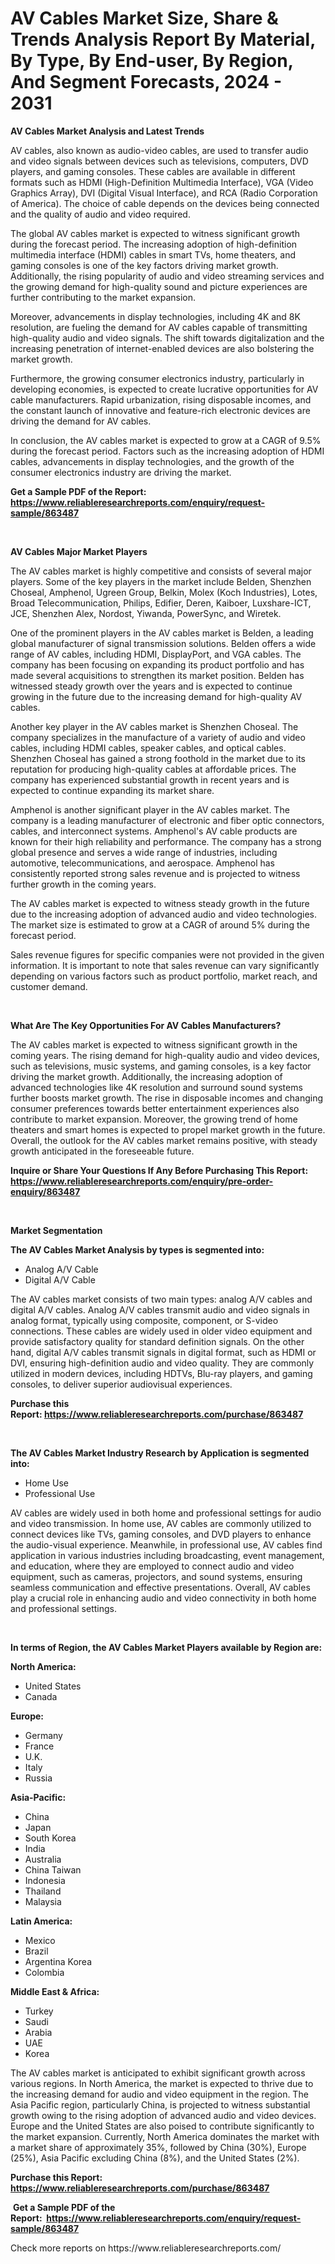 <p><h1>AV Cables Market Size, Share & Trends Analysis Report By Material, By Type, By End-user, By Region, And Segment Forecasts, 2024 - 2031</h1></p><p><strong>AV Cables Market Analysis and Latest Trends</strong></p>
<p><p>AV cables, also known as audio-video cables, are used to transfer audio and video signals between devices such as televisions, computers, DVD players, and gaming consoles. These cables are available in different formats such as HDMI (High-Definition Multimedia Interface), VGA (Video Graphics Array), DVI (Digital Visual Interface), and RCA (Radio Corporation of America). The choice of cable depends on the devices being connected and the quality of audio and video required.</p><p>The global AV cables market is expected to witness significant growth during the forecast period. The increasing adoption of high-definition multimedia interface (HDMI) cables in smart TVs, home theaters, and gaming consoles is one of the key factors driving market growth. Additionally, the rising popularity of audio and video streaming services and the growing demand for high-quality sound and picture experiences are further contributing to the market expansion.</p><p>Moreover, advancements in display technologies, including 4K and 8K resolution, are fueling the demand for AV cables capable of transmitting high-quality audio and video signals. The shift towards digitalization and the increasing penetration of internet-enabled devices are also bolstering the market growth.</p><p>Furthermore, the growing consumer electronics industry, particularly in developing economies, is expected to create lucrative opportunities for AV cable manufacturers. Rapid urbanization, rising disposable incomes, and the constant launch of innovative and feature-rich electronic devices are driving the demand for AV cables.</p><p>In conclusion, the AV cables market is expected to grow at a CAGR of 9.5% during the forecast period. Factors such as the increasing adoption of HDMI cables, advancements in display technologies, and the growth of the consumer electronics industry are driving the market.</p></p>
<p><strong>Get a Sample PDF of the Report:&nbsp; <a href="https://www.reliableresearchreports.com/enquiry/request-sample/863487">https://www.reliableresearchreports.com/enquiry/request-sample/863487</a></strong></p>
<p>&nbsp;</p>
<p><strong>AV Cables Major Market Players</strong></p>
<p><p>The AV cables market is highly competitive and consists of several major players. Some of the key players in the market include Belden, Shenzhen Choseal, Amphenol, Ugreen Group, Belkin, Molex (Koch Industries), Lotes, Broad Telecommunication, Philips, Edifier, Deren, Kaiboer, Luxshare-ICT, JCE, Shenzhen Alex, Nordost, Yiwanda, PowerSync, and Wiretek. </p><p>One of the prominent players in the AV cables market is Belden, a leading global manufacturer of signal transmission solutions. Belden offers a wide range of AV cables, including HDMI, DisplayPort, and VGA cables. The company has been focusing on expanding its product portfolio and has made several acquisitions to strengthen its market position. Belden has witnessed steady growth over the years and is expected to continue growing in the future due to the increasing demand for high-quality AV cables.</p><p>Another key player in the AV cables market is Shenzhen Choseal. The company specializes in the manufacture of a variety of audio and video cables, including HDMI cables, speaker cables, and optical cables. Shenzhen Choseal has gained a strong foothold in the market due to its reputation for producing high-quality cables at affordable prices. The company has experienced substantial growth in recent years and is expected to continue expanding its market share.</p><p>Amphenol is another significant player in the AV cables market. The company is a leading manufacturer of electronic and fiber optic connectors, cables, and interconnect systems. Amphenol's AV cable products are known for their high reliability and performance. The company has a strong global presence and serves a wide range of industries, including automotive, telecommunications, and aerospace. Amphenol has consistently reported strong sales revenue and is projected to witness further growth in the coming years.</p><p>The AV cables market is expected to witness steady growth in the future due to the increasing adoption of advanced audio and video technologies. The market size is estimated to grow at a CAGR of around 5% during the forecast period.</p><p>Sales revenue figures for specific companies were not provided in the given information. It is important to note that sales revenue can vary significantly depending on various factors such as product portfolio, market reach, and customer demand.</p></p>
<p>&nbsp;</p>
<p><strong>What Are The Key Opportunities For AV Cables Manufacturers?</strong></p>
<p><p>The AV cables market is expected to witness significant growth in the coming years. The rising demand for high-quality audio and video devices, such as televisions, music systems, and gaming consoles, is a key factor driving the market growth. Additionally, the increasing adoption of advanced technologies like 4K resolution and surround sound systems further boosts market growth. The rise in disposable incomes and changing consumer preferences towards better entertainment experiences also contribute to market expansion. Moreover, the growing trend of home theaters and smart homes is expected to propel market growth in the future. Overall, the outlook for the AV cables market remains positive, with steady growth anticipated in the foreseeable future.</p></p>
<p><strong>Inquire or Share Your Questions If Any Before Purchasing This Report: <a href="https://www.reliableresearchreports.com/enquiry/pre-order-enquiry/863487">https://www.reliableresearchreports.com/enquiry/pre-order-enquiry/863487</a></strong></p>
<p>&nbsp;</p>
<p><strong>Market Segmentation</strong></p>
<p><strong>The AV Cables Market Analysis by types is segmented into:</strong></p>
<p><ul><li>Analog A/V Cable</li><li>Digital A/V Cable</li></ul></p>
<p><p>The AV cables market consists of two main types: analog A/V cables and digital A/V cables. Analog A/V cables transmit audio and video signals in analog format, typically using composite, component, or S-video connections. These cables are widely used in older video equipment and provide satisfactory quality for standard definition signals. On the other hand, digital A/V cables transmit signals in digital format, such as HDMI or DVI, ensuring high-definition audio and video quality. They are commonly utilized in modern devices, including HDTVs, Blu-ray players, and gaming consoles, to deliver superior audiovisual experiences.</p></p>
<p><strong>Purchase this Report:&nbsp;<a href="https://www.reliableresearchreports.com/purchase/863487">https://www.reliableresearchreports.com/purchase/863487</a></strong></p>
<p>&nbsp;</p>
<p><strong>The AV Cables Market Industry Research by Application is segmented into:</strong></p>
<p><ul><li>Home Use</li><li>Professional Use</li></ul></p>
<p><p>AV cables are widely used in both home and professional settings for audio and video transmission. In home use, AV cables are commonly utilized to connect devices like TVs, gaming consoles, and DVD players to enhance the audio-visual experience. Meanwhile, in professional use, AV cables find application in various industries including broadcasting, event management, and education, where they are employed to connect audio and video equipment, such as cameras, projectors, and sound systems, ensuring seamless communication and effective presentations. Overall, AV cables play a crucial role in enhancing audio and video connectivity in both home and professional settings.</p></p>
<p>&nbsp;</p>
<p><strong>In terms of Region, the AV Cables Market Players available by Region are:</strong></p>
<p>
    <p> <strong> North America: </strong>
        <ul>
            <li>United States</li>
            <li>Canada</li>
        </ul>
        </p> 
    <p> <strong> Europe: </strong>
        <ul>
            <li>Germany</li>
            <li>France</li>
            <li>U.K.</li>
            <li>Italy</li>
            <li>Russia</li>
        </ul>
        </p> 
    <p> <strong> Asia-Pacific: </strong>
        <ul>
            <li>China</li>
            <li>Japan</li>
            <li>South Korea</li>
            <li>India</li>
            <li>Australia</li>
            <li>China Taiwan</li>
            <li>Indonesia</li>
            <li>Thailand</li>
            <li>Malaysia</li>
        </ul>
        </p> 
    <p> <strong> Latin America: </strong>
        <ul>
            <li>Mexico</li>
            <li>Brazil</li>
            <li>Argentina Korea</li>
            <li>Colombia</li>
        </ul>
        </p> 
    <p> <strong> Middle East & Africa: </strong>
        <ul>
            <li>Turkey</li>
            <li>Saudi</li>
            <li>Arabia</li>
            <li>UAE</li>
            <li>Korea</li>
        </ul>
    </p>
    </p>
<p><p>The AV cables market is anticipated to exhibit significant growth across various regions. In North America, the market is expected to thrive due to the increasing demand for audio and video equipment in the region. The Asia Pacific region, particularly China, is projected to witness substantial growth owing to the rising adoption of advanced audio and video devices. Europe and the United States are also poised to contribute significantly to the market expansion. Currently, North America dominates the market with a market share of approximately 35%, followed by China (30%), Europe (25%), Asia Pacific excluding China (8%), and the United States (2%).</p></p>
<p><strong>Purchase this Report: <a href="https://www.reliableresearchreports.com/purchase/863487">https://www.reliableresearchreports.com/purchase/863487</a></strong></p>
<p>&nbsp;<strong>Get a Sample PDF of the Report:&nbsp;&nbsp;<a href="https://www.reliableresearchreports.com/enquiry/request-sample/863487">https://www.reliableresearchreports.com/enquiry/request-sample/863487</a></strong></p>
<p><strong></strong></p>
<p>Check more reports on https://www.reliableresearchreports.com/</p>